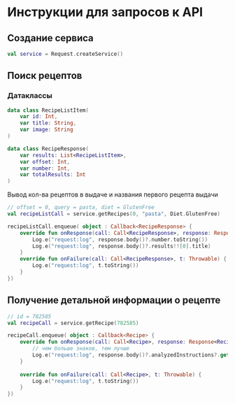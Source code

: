 # Инструкции для запросов к API
## Создание сервиса

```kotlin
val service = Request.createService()
```

## Поиск рецептов

### Датаклассы

```kotlin
data class RecipeListItem(
    var id: Int,
    var title: String,
    var image: String
)

data class RecipeResponse(
    var results: List<RecipeListItem>,
    var offset: Int,
    var number: Int,
    var totalResults: Int
)
```

Вывод кол-ва рецептов в выдаче и названия первого рецепта выдачи

```kotlin
// offset = 0, query = pasta, diet = GlutenFree
val recipeListCall = service.getRecipes(0, "pasta", Diet.GlutenFree)

recipeListCall.enqueue( object : Callback<RecipeResponse> {
    override fun onResponse(call: Call<RecipeResponse>, response: Response<RecipeResponse>) {
        Log.e("request:log", response.body()?.number.toString())
        Log.e("request:log", response.body()?.results!![0].title)
    }
    override fun onFailure(call: Call<RecipeResponse>, t: Throwable) {
        Log.e("request:log", t.toString())
    }
})
```

## Получение детальной информации о рецепте

```kotlin
// id = 782585
val recipeCall = service.getRecipe(782585)

recipeCall.enqueue( object : Callback<Recipe> {
    override fun onResponse(call: Call<Recipe>, response: Response<Recipe>) {
        // чем больше знаков, тем лучше
        Log.e("request:log", response.body()?.analyzedInstructions?.get(0)?.steps.toString())
    }
    
    override fun onFailure(call: Call<Recipe>, t: Throwable) {
        Log.e("request:log", t.toString())
    }
})
```


